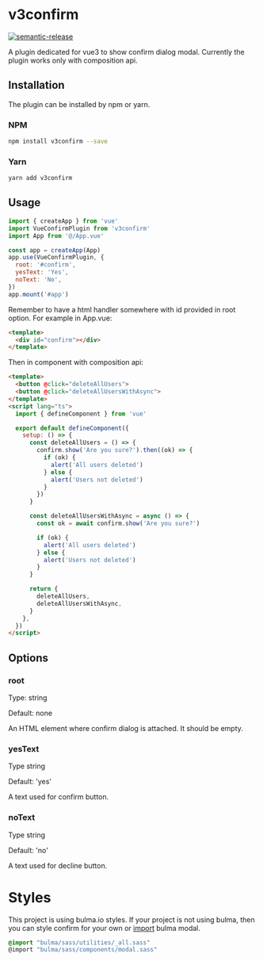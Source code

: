 # v3confirm

[![semantic-release](https://img.shields.io/badge/%20%20%F0%9F%93%A6%F0%9F%9A%80-semantic--release-e10079.svg)](https://github.com/semantic-release/semantic-release)

A plugin dedicated for vue3 to show confirm dialog modal. Currently the plugin works only with composition api.

## Installation

The plugin can be installed by npm or yarn. 

### NPM

```bash
npm install v3confirm --save
```

### Yarn

```bash
yarn add v3confirm
```

## Usage

```javascript
import { createApp } from 'vue'
import VueConfirmPlugin from 'v3confirm'
import App from '@/App.vue'

const app = createApp(App)
app.use(VueConfirmPlugin, {
  root: '#confirm',
  yesText: 'Yes',
  noText: 'No',
})
app.mount('#app')
```

Remember to have a html handler somewhere with id provided in root option. For example in App.vue:

```html
<template>
  <div id="confirm"></div>
</template>
```

Then in component with composition api:

```html
<template>
  <button @click="deleteAllUsers">
  <button @click="deleteAllUsersWithAsync">
</template>
<script lang="ts">
  import { defineComponent } from 'vue'

  export default defineComponent({
    setup: () => {
      const deleteAllUsers = () => {
        confirm.show('Are you sure?').then((ok) => {
          if (ok) {
            alert('All users deleted')
          } else {
            alert('Users not deleted')
          }
        })
      }

      const deleteAllUsersWithAsync = async () => {
        const ok = await confirm.show('Are you sure?')

        if (ok) {
          alert('All users deleted')
        } else {
          alert('Users not deleted')
        }
      }

      return {
        deleteAllUsers,
        deleteAllUsersWithAsync,
      }
    },
  })
</script>
```

## Options

### root

Type: string

Default: none

An HTML element where confirm dialog is attached. It should be empty.

### yesText

Type string

Default: 'yes'

A text used for confirm button.

### noText

Type string

Default: 'no'

A text used for decline button.

# Styles

This project is using bulma.io styles. If your project is not using bulma, then you can style confirm for your own or [import](https://bulma.io/documentation/overview/modular/) bulma modal. 

```scss
@import "bulma/sass/utilities/_all.sass"
@import "bulma/sass/components/modal.sass"
```
